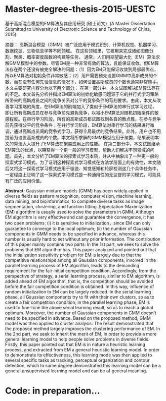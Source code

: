 # Master-degree-thesis-2015-UESTC
基于高斯混合模型的EM算法及其应用研究 (硕士论文）(A Master Dissertation Submitted to University of Electronic Science and Technology of China, 2015)

摘要： 高斯混合模型（GMM）被广泛应用于模式识别、计算机视觉、机器学习、数据挖掘、生物信息学等不同领域。 在这些领域里，它被用来完成诸如图像分割、聚类、概率密度函数的构建等任务。
    通常，人们用期望最大化（EM）算法求解GMM模型中的参数。尽管EM是一种非常有效的算法，且能保证收敛。但EM算法存在两个还没有被完全解决的问题：（1）因为EM只能保证收敛到局部最优点，所以EM算法对初始条件非常敏感；（2）用户需要预先设置GMM中高斯成员的个数，而在没有任何先验信息的情况下，如何设置高斯成员的个数也通常非常棘手。
    本文主要研究内容分为以下两个部分：
    在第一部分中，本文试图解决EM算法存在的不足。本文首先分析并指出EM算法的初始化敏感问题源于它的并行式学习策略所带来的高斯成员之间的竞争关系对公平的竞争条件的苛刻要求。由此，本文从改善学习策略的角度，在EM算法的前端加入了类似于EM算法的串行式学习过程，即让所有高斯成员在参与竞争前先避免竞争，以减小EM算法对随机初始条件的敏感程度。在串行学习阶段，所有的高斯成员都试图找到各自的散点簇，在参与竞争前先获得公平的竞争条件；在并行学习阶段，EM算法对串行学习的结果进行微调，通过高斯成员间的竞争式学习，获得全局最优的竞争结果。此外，用户也不用提前为设置高斯成员的个数。本文将所求解的GMM模型应用于聚类，结果表明本文的算法大大提升了EM算法在聚类应用上的性能。
    在第二部分中，本文试图继承EM算法的优点，以期获得一个更一般的学习模型，帮助人们解决不同领域的问题。首先，本文分析了EM算法的探索式学习本质，并从中抽象出了一种更一般的探索式学习模式。为了证明这种探索式学习模式在方法学层面上的有效性，本文随后又将这一探索式学习模式应用于循迹、知觉感知和轮廓检测这几个具体任务中，一定程度上证明了这一探索式学习模式是一种通用性的无监督的学习模式，可能具有广泛的应用价值。

**Abstract**: Gaussian mixture models (GMM) has been widely applied in diverse fields as pattern recognition, computer vision, machine learning, data mining, and bioinformatics, to complete diverse tasks as image segmentation, clustering, and function fitting. Expectation-Maximization (EM) algorithm is usually used to solve the parameters in GMM. Although EM algorithm is very effective and can guarantee the convergence, it has two open problems: (i) it is sensitive to initialization，since EM can only guarantee to converge to the local optimum; (ii) the number of Gaussian components in GMM needs to be specified in advance, whereas this number is usually hard to set without any prior information.
The contribution of this paper mainly contains two parts:
In the 1st part, we seek to solve the problems that EM algorithm has. This paper analyzed and pointed out that the initialization sensitivity problem for EM is largely due to that the competitive relationships among all Gaussian components, involved in the parallel learning process of EM algorithm, leads to the demanding requirement for the fair initial competition condition. Accordingly, from the perspective of strategy, a serial learning process, similar to EM algorithm, is added ahead of EM algorithm, that is, the competition should be avoided before the fair competition condition is obtained. In this way, influence of random initialization to EM can be largely reduced. In the serial learning phase, all Gaussian components try to fit with their own clusters, so as to create a fair competition condition; in the parallel learning phase, EM is used to fine-tune the above serial learning result, so as to reach a global optimum. Moreover, the number of Gaussian components in GMM doesn’t need to be specified in advance. Based on the proposed method, GMM model was then applied to cluster analysis. The result demonstrated that the proposed method largely improves the clustering performance of EM. 
In the 2nd part, we seek to inherit the merit of EM, in order to provide a more general learning model to help people solve problems in diverse fields. Firstly, this paper pointed out that EM is in nature a heuristic learning process, and extracted from EM a general heuristic learning model. In order to demonstrate its effectiveness, this learning mode was then applied to several specific tasks as tracking, perceptual organization and contour detection, which to some degree demonstrated this learning model can be a general unsupervised learning model and can be of general meaning.

# Code: in preparation...
